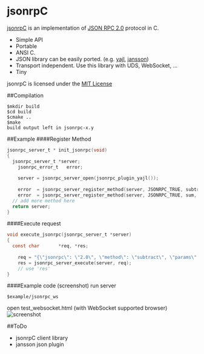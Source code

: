 jsonrpC
=======

[jsonrpC](http://jhlee4bb.github.com/jsonrpC) is an implementation of [JSON RPC 2.0](http://www.jsonrpc.org/specification) protocol in C.
* Simple API
* Portable
 * ANSI C.
 * JSON library can be easily ported. (e.g. [yajl](http://lloyd.github.com/yajl), [jansson](http://www.digip.org/jansson/))
 * Transport independent. Use this library with UDS, WebSocket, ...
* Tiny

jsonrpC is licensed under the [MIT License](http://www.opensource.org/licenses/mit-license.php)

##Compilation
```
$mkdir build
$cd build
$cmake ..
$make
build output left in jsonrpc-x.y
```

##Example
####Register Method
```C
jsonrpc_server_t * init_jsonrpc(void)
{
  jsonrpc_server_t *server;
	jsonrpc_error_t   error;
	
	server = jsonrpc_server_open(jsonrpc_plugin_yajl());
	
	error  = jsonrpc_server_register_method(server, JSONRPC_TRUE, subtract, "subtract", "minuend:i, subtrahend:i");
	error  = jsonrpc_server_register_method(server, JSONRPC_TRUE, sum, "sum", "iii");
  // add more method here
  return server;
}
```
####Execute request
```C
void execute_jsonrpc(jsonrpc_server_t *server)
{
  const char       *req, *res;
	
	req = "{\"jsonrpc\": \"2.0\", \"method\": \"subtract\", \"params\": {\"subtrahend\": 23, \"minuend\": 42}, \"id\": 3}";
	res = jsonrpc_server_execute(server, req);
	// use 'res'
}
```
####Example code (screenshot)
run server
```
$example/jsonrpc_ws
```
open test_websocket.html (with WebSocket supported browser)
![screenshot](http://farm9.staticflickr.com/8454/8062570242_1aea4d2602.jpg)

##ToDo
* jsonrpC client library
* jansson json plugin

